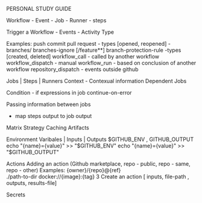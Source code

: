 PERSONAL STUDY GUIDE

Workflow - Event - Job - Runner - steps

Trigger a Workflow - Events - Activity Type

Examples:
  push commit
  pull request - types [opened, reopened] - branches/ branches-ignore [/feature**]
  branch-protection-rule -types [created, deleted]
  workflow_call - called by another workflow
  workflow_dispatch - manual
  workflow_run - based on conclusion of another workflow
  repository_dispatch - events outside github

Jobs | Steps | Runners
  Context - Contexual information
  Dependent Jobs

  Condition - if expressions in job
  continue-on-error

  Passing information between jobs 
  - map steps output to job output

  Matrix Strategy
  Caching
  Artifacts

Environment Varibales | Inputs | Outputs
  $GITHUB_ENV , GITHUB_OUTPUT
  echo "{name}={value}" >> "$GITHUB_ENV"
  echo "{name}={value}" >> "$GITHUB_OUTPUT"

Actions 
  Adding an action (Github marketplace, repo - public, repo - same, repo - other)
    Examples:
      {owner}/{repo}@{ref}  
      ./path-to-dir 
      docker://{image}:{tag}
  3
  Create an action [ inputs, file-path , outputs, results-file]

Secrets





